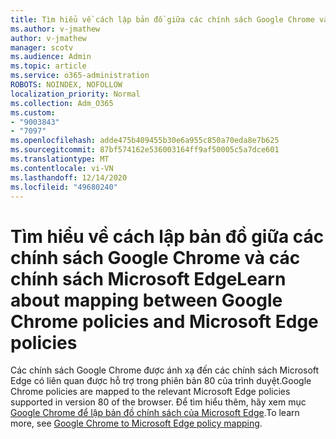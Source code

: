 ```yaml
---
title: Tìm hiểu về cách lập bản đồ giữa các chính sách Google Chrome và các chính sách Microsoft Edge
ms.author: v-jmathew
author: v-jmathew
manager: scotv
ms.audience: Admin
ms.topic: article
ms.service: o365-administration
ROBOTS: NOINDEX, NOFOLLOW
localization_priority: Normal
ms.collection: Adm_O365
ms.custom:
- "9003843"
- "7097"
ms.openlocfilehash: adde475b409455b30e6a955c850a70eda8e7b625
ms.sourcegitcommit: 87bf574162e536003164ff9af50005c5a7dce601
ms.translationtype: MT
ms.contentlocale: vi-VN
ms.lasthandoff: 12/14/2020
ms.locfileid: "49680240"
---
```

# <a name="learn-about-mapping-between-google-chrome-policies-and-microsoft-edge-policies"></a><span data-ttu-id="c2b98-102">Tìm hiểu về cách lập bản đồ giữa các chính sách Google Chrome và các chính sách Microsoft Edge</span><span class="sxs-lookup"><span data-stu-id="c2b98-102">Learn about mapping between Google Chrome policies and Microsoft Edge policies</span></span>

<span data-ttu-id="c2b98-103">Các chính sách Google Chrome được ánh xạ đến các chính sách Microsoft Edge có liên quan được hỗ trợ trong phiên bản 80 của trình duyệt.</span><span class="sxs-lookup"><span data-stu-id="c2b98-103">Google Chrome policies are mapped to the relevant Microsoft Edge policies supported in version 80 of the browser.</span></span> <span data-ttu-id="c2b98-104">Để tìm hiểu thêm, hãy xem mục [Google Chrome để lập bản đồ chính sách của Microsoft Edge](https://go.microsoft.com/fwlink/?linkid=2141933).</span><span class="sxs-lookup"><span data-stu-id="c2b98-104">To learn more, see [Google Chrome to Microsoft Edge policy mapping](https://go.microsoft.com/fwlink/?linkid=2141933).</span></span>
